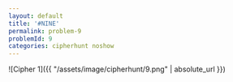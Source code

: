 ```yaml
---
layout: default
title: '#NINE'
permalink: problem-9
problemId: 9
categories: cipherhunt noshow
---
```

![Cipher 1]({{ "/assets/image/cipherhunt/9.png" | absolute_url }})
